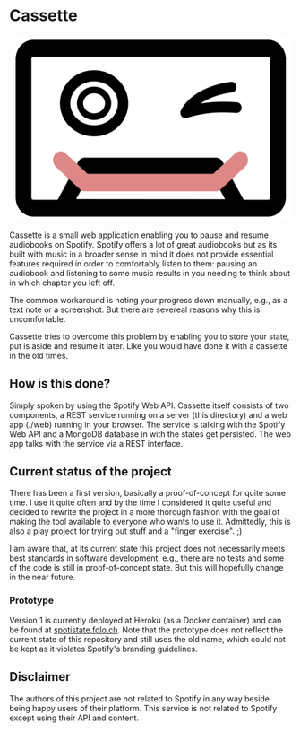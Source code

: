# Cassette

![](./cassette_logo.svg)

Cassette is a small web application enabling you to pause and resume audiobooks on Spotify. Spotify offers a lot of great audiobooks but as its built with music in a broader sense in mind it does not provide essential features required in order to comfortably listen to them: pausing an audiobook and listening to some music results in you needing to think about in which chapter you left off.

The common workaround is noting your progress down manually, e.g., as a text note or a screenshot. But there are severeal reasons why this is uncomfortable.

Cassette tries to overcome this problem by enabling you to store your state, put is aside and resume it later. Like you would have done it with a cassette in the old times.


## How is this done?
Simply spoken by using the Spotify Web API. Cassette itself consists of two components, a REST service running on a server (this directory) and a web app (./web) running in your browser. The service is talking with the Spotify Web API and a MongoDB database in with the states get persisted. The web app talks with the service via a REST interface.


## Current status of the project
There has been a first version, basically a proof-of-concept for quite some time. I use it quite often and by the time I considered it quite useful and decided to rewrite the project in a more thorough fashion with the goal of making the tool available to everyone who wants to use it. Admittedly, this is also a play project for trying out stuff and a "finger exercise". ;)

I am aware that, at its current state this project does not necessarily meets best standards in software development, e.g., there are no tests and some of the code is still in proof-of-concept state. But this will hopefully change in the near future.

### Prototype
Version 1 is currently deployed at Heroku (as a Docker container) and can be found at [spotistate.fdlo.ch](https://spotistate.fdlo.ch). Note that the prototype does not reflect the current state of this repository and still uses the old name, which could not be kept as it violates Spotify's branding guidelines.

## Disclaimer
The authors of this project are not related to Spotify in any way beside being happy users of their platform. This service is not related to Spotify except using their API and content.